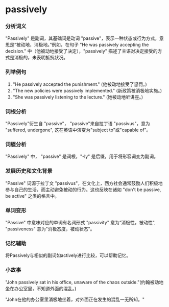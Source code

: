 # passively

### 分析词义

  

"Passively" 是副词，其基础词是动词 "passive"，表示一种状态或行为方式，意思是“被动地，消极地。”例如，在句子 "He was passively accepting the decision." 中（他被动地接受了决定），"passively" 描述了主语对决定接受的方式是消极的，未表明抵抗状况。

  

### 列举例句

  

1.  "He passively accepted the punishment." (他被动地接受了惩罚。)
2.  "The new policies were passively implemented." (新政策被消极地实施。)
3.  "She was passively listening to the lecture." (她被动地听讲座。)

  

### 词根分析

  

"Passively"衍生自 "passive"， "passive"来自拉丁语 "passivus"，意为 "suffered, undergone", 这在英语中演变为"subject to"或"capable of"。

  

### 词缀分析

  

"Passively" 中， "passive" 是词根，"-ly" 是后缀，用于将形容词变为副词。

  

### 发展历史和文化背景

  

"Passive" 词源于拉丁文 "passivus"，在文化上，西方社会通常鼓励人们积极地参与自己的生活，而主动避免被动的行为。这也反映在诸如 "don't be passive, be active" 之类的格言中。

  

### 单词变形

  

"Passive" 中意味对应的单词有名词形式 "passivity" 意为“消极性，被动性", "passiveness" 意为"消极态度，被动状态"。

  

### 记忆辅助

  

将Passively与相似的副词如actively进行比较，可以帮助记忆。

  

### 小故事

  

"John passively sat in his office, unaware of the chaos outside."(约翰被动地坐在办公室里，不知道外面的混乱。)

  

"John在他的办公室里消极地坐着，对外面正在发生的混乱一无所知。"

